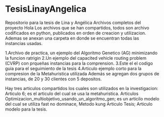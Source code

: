 # TesisLinayAngelica
Repositorio para la tesis de Lina y Angélica
Archivos completos del proyecto
Hola Los archivos que se han compartidos, todos son archivo codificados en python, publicados en orden de creacion y utilizacion.
Ademas se anexan una carpeta en donde se encuentran todas las instancias usadas.

1.Archivo de practica, un ejemplo del Algoritmo Genetico (AG) minimizando la funcion ratrigin
2.Un ejemplo del capacited vehicle routing problem (CVRP) con prqueñas instancias para la comprension.
3.Este el el codigo guia para el seguimiento de la tesis
4.Articulo ejemplo corto para la compresion de la Metahuristica utilizada
Además se agregan dos grupos de instancias, de 20 y 30 clientes con 5 depositos.

Hay tres articulos compartidos los cuales son utilizados en la investigacion:
Articulo 6; es el articulo del cual se usa la metahuristica.
Articulos Optimizacion_multiobjetivo_usando_un_algoritmo_gen; es un articilo modelo del cual se utiliza fast no dominace, Metodo kung
Articulo Tesis; Articulo modelo para la tesis.
